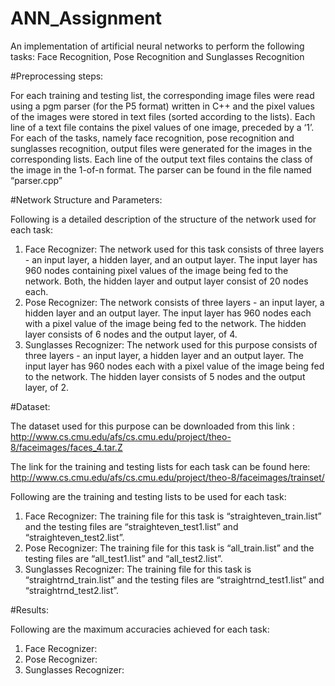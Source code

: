 # ANN_Assignment
An implementation of artificial neural networks to perform the following tasks: Face Recognition, Pose Recognition and Sunglasses Recognition

#Preprocessing steps:

For each training and testing list, the corresponding image files were read using a pgm parser (for the P5 format) written in C++ and the pixel values of the images were stored in text files (sorted according to the lists). Each line of a text file contains the pixel values of one image, preceded by a ‘1’. For each of the tasks, namely face recognition, pose recognition and sunglasses recognition, output files were generated for the images in the corresponding lists. Each line of the output text files contains the class of the image in the 1-of-n format. The parser can be found in the file named “parser.cpp”

#Network Structure and Parameters:

Following is a detailed description of the structure of the network used for each task:

1. Face Recognizer: The network used for this task consists of three layers - an input layer, a hidden layer, and an output layer. The input layer has 960 nodes containing pixel values of the image being fed to the network. Both, the hidden layer and output layer consist of 20 nodes each. 
2. Pose Recognizer: The network consists of three layers - an input layer, a hidden layer and an output layer. The input layer has 960 nodes each with a pixel value of the image being fed to the network. The hidden layer consists of 6 nodes and the output layer, of 4. 
3. Sunglasses Recognizer:  The network used for this purpose consists of three layers - an input layer, a hidden layer and an output layer. The input layer has 960 nodes each with a pixel value of the image being fed to the network. The hidden layer consists of 5 nodes and the output layer, of 2. 

#Dataset:

The dataset used for this purpose can be downloaded from this link : http://www.cs.cmu.edu/afs/cs.cmu.edu/project/theo-8/faceimages/faces_4.tar.Z

The link for the training and testing lists for each task can be found here: http://www.cs.cmu.edu/afs/cs.cmu.edu/project/theo-8/faceimages/trainset/

Following are the training and testing lists to be used for each task:

1. Face Recognizer: The training file for this task is “straighteven_train.list” and the testing files are “straighteven_test1.list” and “straighteven_test2.list”.
2. Pose Recognizer: The training file for this task is “all_train.list” and the testing files are “all_test1.list” and “all_test2.list”.
3. Sunglasses Recognizer: The training file for this task is “straightrnd_train.list” and the testing files are “straightrnd_test1.list” and “straightrnd_test2.list”.


#Results:

Following are the maximum accuracies achieved for each task:

1. Face Recognizer: 
2. Pose Recognizer: 
3. Sunglasses Recognizer: 

